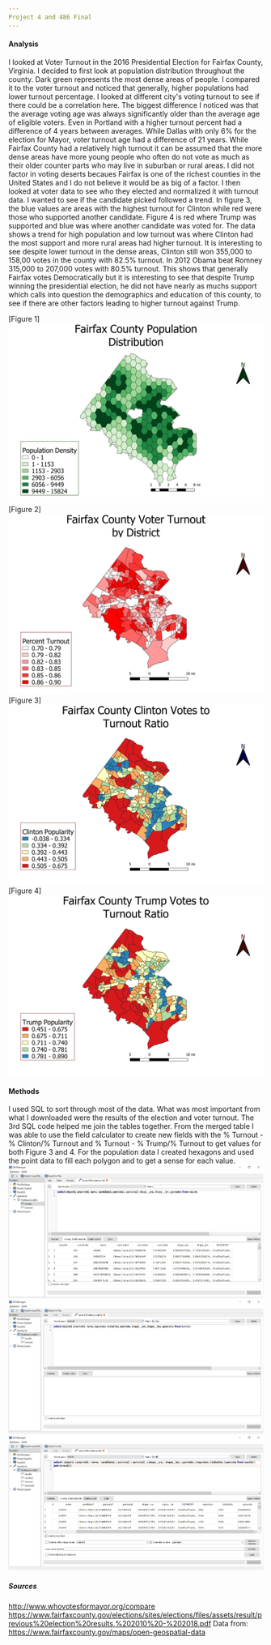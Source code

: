 ```yaml
---
Project 4 and 486 Final
---
```

#### Analysis
  I looked at Voter Turnout in the 2016 Presidential Election for Fairfax County, Virginia. I decided to first look at population distribution throughout the county. Dark green represents the most dense areas of people. I compared it to the voter turnout and noticed that generally, higher populations had lower turnout percentage. I looked at different city's voting turnout to see if there could be a correlation here. The biggest difference I noticed was that the average voting age was always significantly older than the average age of eligible voters. Even in Portland with a higher turnout percent had a difference of 4 years between averages. While Dallas with only 6% for the election for Mayor, voter turnout age had a difference of 21 years. While Fairfax County had a relatively high turnout it can be assumed that the more dense areas have more young people who often do not vote as much as their older counter parts who may live in suburban or rural areas. I did not factor in voting deserts becaues Fairfax is one of the richest counties in the United States and I do not believe it would be as big of a factor. 
  I then looked at voter data to see who they elected and normalized it with turnout data. I wanted to see if the candidate picked followed a trend. In figure 3, the blue values are areas with the highest turnout for Clinton while red were those who supported another candidate. Figure 4 is red where Trump was supported and blue was where another candidate was voted for. The data shows a trend for high population and low turnout was where Clinton had the most support and more rural areas had higher turnout. It is interesting to see despite lower turnout in the dense areas, Clinton still won 355,000 to 158,00 votes in the county with 82.5% turnout. In 2012 Obama beat Romney 315,000 to 207,000 votes with 80.5% turnout. This shows that generally Fairfax votes Democratically but it is interesting to see that despite Trump winning the presidential election, he did not have nearly as muchs support which calls into question the demographics and education of this county, to see if there are other factors leading to higher turnout against Trump.
  
[Figure 1]
![alt text](https://raw.githubusercontent.com/gkuykendall96/gkuykendall96.github.io/master/project4/FinalProjectPop.png)
[Figure 2]
![alt text](https://raw.githubusercontent.com/gkuykendall96/gkuykendall96.github.io/master/project4/voterturnout.png)
[Figure 3]
![alt text](https://raw.githubusercontent.com/gkuykendall96/gkuykendall96.github.io/master/project4/FinalProjectClinton.png)
[Figure 4]
![alt text](https://raw.githubusercontent.com/gkuykendall96/gkuykendall96.github.io/master/project4/FinalProjectTrump.png)

#### Methods
I used SQL to sort through most of the data. What was most important from what I downloaded were the results of the election and voter turnout. The 3rd SQL code helped me join the tables together. From the merged table I was able to use the field calculator to create new fields with the % Turnout - % Clinton/% Turnout and % Turnout - % Trump/% Turnout to get values for both Figure 3 and 4. For the population data I created hexagons and used the point data to fill each polygon and to get a sense for each value.
![](https://raw.githubusercontent.com/gkuykendall96/gkuykendall96.github.io/master/project4/sql_1.png)
![](https://raw.githubusercontent.com/gkuykendall96/gkuykendall96.github.io/master/project4/sql_2.png)
![](https://raw.githubusercontent.com/gkuykendall96/gkuykendall96.github.io/master/project4/sql_3.png)

##### Sources
http://www.whovotesformayor.org/compare
https://www.fairfaxcounty.gov/elections/sites/elections/files/assets/result/previous%20election%20results,%202010%20-%202018.pdf
Data from:  https://www.fairfaxcounty.gov/maps/open-geospatial-data
